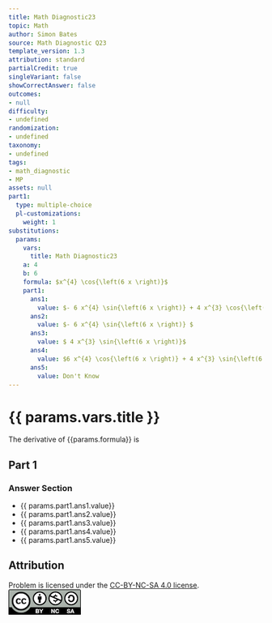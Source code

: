 ```yaml
---
title: Math Diagnostic23
topic: Math
author: Simon Bates
source: Math Diagnostic Q23
template_version: 1.3
attribution: standard
partialCredit: true
singleVariant: false
showCorrectAnswer: false
outcomes:
- null
difficulty:
- undefined
randomization:
- undefined
taxonomy:
- undefined
tags:
- math_diagnostic
- MP
assets: null
part1:
  type: multiple-choice
  pl-customizations:
    weight: 1
substitutions:
  params:
    vars:
      title: Math Diagnostic23
    a: 4
    b: 6
    formula: $x^{4} \cos{\left(6 x \right)}$
    part1:
      ans1:
        value: $- 6 x^{4} \sin{\left(6 x \right)} + 4 x^{3} \cos{\left(6 x \right)}$
      ans2:
        value: $- 6 x^{4} \sin{\left(6 x \right)} $
      ans3:
        value: $ 4 x^{3} \sin{\left(6 x \right)}$
      ans4:
        value: $6 x^{4} \cos{\left(6 x \right)} + 4 x^{3} \sin{\left(6 x \right)}$
      ans5:
        value: Don't Know
---
```

# {{ params.vars.title }}
The derivative of {{params.formula}} is

## Part 1

### Answer Section

- {{ params.part1.ans1.value}}
- {{ params.part1.ans2.value}}
- {{ params.part1.ans3.value}}
- {{ params.part1.ans4.value}}
- {{ params.part1.ans5.value}}

## Attribution

Problem is licensed under the [CC-BY-NC-SA 4.0 license](https://creativecommons.org/licenses/by-nc-sa/4.0/).<br> ![The Creative Commons 4.0 license requiring attribution-BY, non-commercial-NC, and share-alike-SA license.](https://raw.githubusercontent.com/firasm/bits/master/by-nc-sa.png)